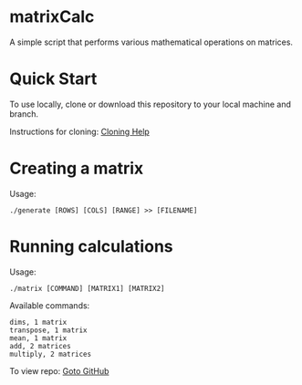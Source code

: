 # matrixCalc
A simple script that performs various mathematical operations on matrices.

# Quick Start
To use locally, clone or download this repository to your local machine and branch. 

Instructions for cloning: [Cloning Help](https://help.github.com/articles/cloning-a-repository/)

# Creating a matrix

Usage: 
```
./generate [ROWS] [COLS] [RANGE] >> [FILENAME]
```

# Running calculations

Usage: 
```
./matrix [COMMAND] [MATRIX1] [MATRIX2]
```

Available commands:
```
dims, 1 matrix
transpose, 1 matrix                    
mean, 1 matrix                    
add, 2 matrices                    
multiply, 2 matrices
```

To view repo: [Goto GitHub](https://github.com/JacobLCarter/matrixCalc)
